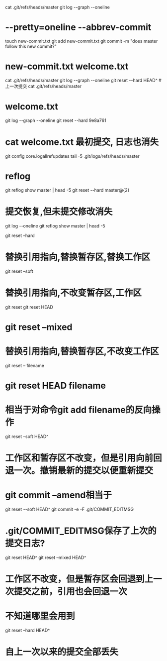 cat .git/refs/heads/master
git log --graph --oneline
# --pretty=oneline --abbrev-commit

touch new-commit.txt
git add new-commit.txt
git commit -m "does master follow this new commit?"

# new-commit.txt  welcome.txt

cat .git/refs/heads/master
git log --graph --oneline
git reset --hard HEAD^
#上一次提交
cat .git/refs/heads/master

# welcome.txt

git log --graph --oneline
git reset --hard 9e8a761
# cat welcome.txt  最初提交, 日志也消失


git config core.logallrefupdates
tail -5 .git/logs/refs/heads/master
# reflog
git reflog show master | head -5
git reset --hard master@{2}
# 提交恢复,但未提交修改消失
git log --oneline
git reflog show master | head -5



git reset –hard
# 替换引用指向,替换暂存区,替换工作区

git reset –soft
# 替换引用指向,不改变暂存区,工作区

git reset 
git reset HEAD
# git reset  –mixed
# 替换引用指向,替换暂存区,不改变工作区

git reset – filename
# git reset HEAD filename
# 相当于对命令git add filename的反向操作


git reset –soft HEAD^
# 工作区和暂存区不改变，但是引用向前回退一次。撤销最新的提交以便重新提交


# git commit –amend相当于
git reset --soft HEAD^
git commit -e -F .git/COMMIT_EDITMSG
# .git/COMMIT_EDITMSG保存了上次的提交日志?


git reset HEAD^
git reset –mixed HEAD^
# 工作区不改变，但是暂存区会回退到上一次提交之前，引用也会回退一次
# 不知道哪里会用到

git reset –hard HEAD^
# 自上一次以来的提交全部丢失








